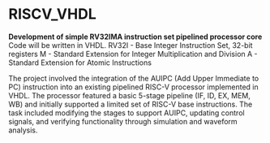 # RISCV_VHDL
**Development of simple RV32IMA instruction set pipelined processor core**
Code will be written in VHDL.
RV32I - Base Integer Instruction Set, 32-bit registers
    M - Standard Extension for Integer Multiplication and Division
    A - Standard Extension for Atomic Instructions

The project involved the integration of the AUIPC (Add Upper Immediate to PC) instruction into an existing pipelined RISC-V processor implemented in VHDL.
The processor featured a basic 5-stage pipeline (IF, ID, EX, MEM, WB) and initially supported a limited set of RISC-V base instructions.
The task included modifying the stages to support AUIPC, updating control signals, and verifying functionality through simulation and waveform analysis.
